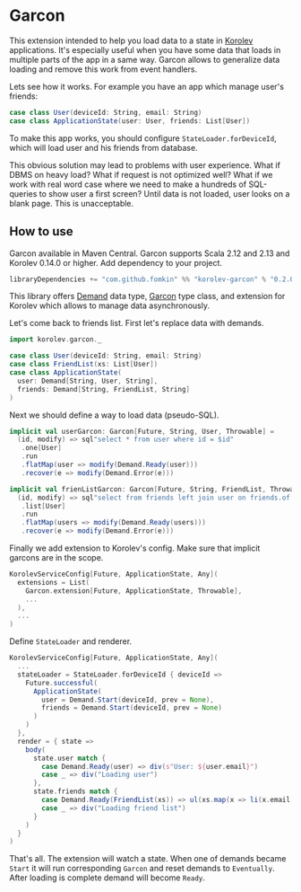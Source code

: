 # Garcon

This extension intended to help you load data to a state in [Korolev](https://github.com/fomkin/korolev) applications. It's especially useful when you have some data that loads in multiple parts of the app in a same way. Garcon allows to generalize data loading and remove this work from event handlers.

Lets see how it works. For example you have an app which manage user's friends:
```scala
case class User(deviceId: String, email: String)
case class ApplicationState(user: User, friends: List[User])
```
To make this app works, you should configure `StateLoader.forDeviceId`, which will load user and his friends from database. 

This obvious solution may lead to problems with user experience. What if DBMS on heavy load? What if request is not optimized well? What if we work with real word case where we need to make a hundreds of SQL-queries to show user a first screen? Until data is not loaded, user looks on a blank page. This is unacceptable.

## How to use

Garcon available in Maven Central. Garcon supports Scala 2.12 and 2.13 and Korolev 0.14.0 or higher. Add dependency to your project.

```scala
libraryDependencies += "com.github.fomkin" %% "korolev-garcon" % "0.2.0"
```

This library offers [Demand](https://github.com/fomkin/korolev-garcon/blob/master/src/main/scala/korolev/garcon/Demand.scala) data type, [Garcon](https://github.com/fomkin/korolev-garcon/blob/master/src/main/scala/korolev/garcon/Garcon.scala) type class, and extension for Korolev which allows to manage data asynchronously.

Let's come back to friends list. First let's replace data with demands.

```scala
import korolev.garcon._

case class User(deviceId: String, email: String)
case class FriendList(xs: List[User])
case class ApplicationState(
  user: Demand[String, User, String],
  friends: Demand[String, FriendList, String]
)
```

Next we should define a way to load data (pseudo-SQL).

```scala
implicit val userGarcon: Garcon[Future, String, User, Throwable] =
  (id, modify) => sql"select * from user where id = $id"
   .one[User]
   .run
   .flatMap(user => modify(Demand.Ready(user)))
   .recover(e => modify(Demand.Error(e)))

implicit val frienListGarcon: Garcon[Future, String, FriendList, Throwable] =
  (id, modify) => sql"select from friends left join user on friends.of = user.id where friends.of = $id"
   .list[User]
   .run
   .flatMap(users => modify(Demand.Ready(users)))
   .recover(e => modify(Demand.Error(e)))
```

Finally we add extension to Korolev's config. Make sure that implicit garcons are in the scope.

```scala
KorolevServiceConfig[Future, ApplicationState, Any](
  extensions = List(
    Garcon.extension[Future, ApplicationState, Throwable],
    ...
  ),
  ...
)
```
Define `StateLoader` and renderer.

```scala
KorolevServiceConfig[Future, ApplicationState, Any](
  ...
  stateLoader = StateLoader.forDeviceId { deviceId =>
    Future.successful(
      ApplicationState(
        user = Demand.Start(deviceId, prev = None),
        friends = Demand.Start(deviceId, prev = None)  
      )
    )
  },
  render = { state =>
    body(
      state.user match {
        case Demand.Ready(user) => div(s"User: ${user.email}")
        case _ => div("Loading user")
      }, 
      state.friends match {
        case Demand.Ready(FriendList(xs)) => ul(xs.map(x => li(x.email)))
        case _ => div("Loading friend list")
      }
    )
  }
)
```

That's all. The extension will watch a state. When one of demands became `Start` it will run corresponding   `Garcon` and reset demands to `Eventually`. After loading is complete demand will become `Ready`.
